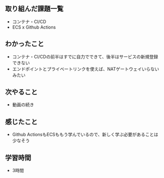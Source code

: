 ## 取り組んだ課題一覧
- コンテナ・CI/CD
- ECS x Github Actions    

## わかったこと
- コンテナ・CI/CDの前半はすでに自力でできて、後半はサービスの新規登録できない
- エンドポイントとプライベートリンクを使えば、NATゲートウェイいらないみたい                

## 次やること
- 動画の続き

## 感じたこと
- Github ActionsもECSももう学んでいるので、新しく学ぶ必要があることは少なそう

## 学習時間
- 3時間